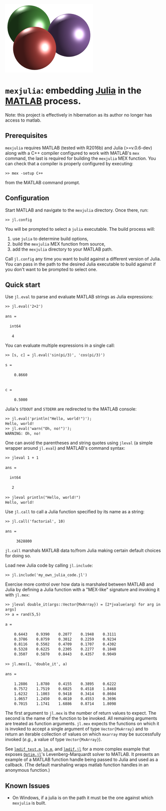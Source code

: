 ![mexjulia.icon](doc/logo.png)

# `mexjulia`: embedding [Julia](http://julialang.org/) in the [MATLAB](http://www.mathworks.com/products/matlab/) process.

Note: this project is effectively in hibernation as its author no longer has access to matlab.

## Prerequisites

`mexjulia` requires MATLAB (tested with R2016b) and Julia (>=v.0.6-dev) along with a C++ compiler configured to work with MATLAB's `mex` command, the last is required for building the `mexjulia` MEX function. You can check that a compiler is properly configured by executing:

```
>> mex -setup C++
```

from the MATLAB command prompt.

## Configuration

Start MATLAB and navigate to the `mexjulia` directory. Once there, run:

```
>> jl.config
```

You will be prompted to select a `julia` executable. The build process will:
 1. use `julia` to determine build options,
 1. build the `mexjulia` MEX function from source,
 1. add the `mexjulia` directory to your MATLAB path.

Call `jl.config` any time you want to build against a different version of Julia. You can
pass in the path to the desired Julia executable to build against if you don't want
to be prompted to select one.

## Quick start

Use `jl.eval` to parse and evaluate MATLAB strings as Julia expressions:

```
>> jl.eval('2+2')

ans =

  int64

   4
```

You can evaluate multiple expressions in a single call:

```
>> [s, c] = jl.eval('sin(pi/3)', 'cos(pi/3)')

s =

    0.8660


c =

    0.5000
```

Julia's `STDOUT` and `STDERR` are redirected to the MATLAB console:

```
>> jl.eval('println("Hello, world!")');
Hello, world!
>> jl.eval('warn("Oh, no!")');
WARNING: Oh, no!
```

One can avoid the parentheses and string quotes using `jleval` (a simple wrapper around
`jl.eval`) and MATLAB's command syntax:

```
>> jleval 1 + 1

ans =

  int64

   2

>> jleval println("Hello, world!")
Hello, world!
```

Use `jl.call` to call a Julia function specified by its name as a string:

```
>> jl.call('factorial', 10)

ans =

     3628800
```

`jl.call` marshals MATLAB data to/from Julia making certain default choices for doing so.

Load new Julia code by calling `jl.include`:

```
>> jl.include('my_own_julia_code.jl')
```

Exercise more control over how data is marshaled between MATLAB and Julia by defining
a Julia function with a "MEX-like" signature and invoking it with `jl.mex`:

```
>> jleval double_it(args::Vector{MxArray}) = [2*jvalue(arg) for arg in args]
>> a = rand(5,5)

a =

    0.6443    0.9390    0.2077    0.1948    0.3111
    0.3786    0.8759    0.3012    0.2259    0.9234
    0.8116    0.5502    0.4709    0.1707    0.4302
    0.5328    0.6225    0.2305    0.2277    0.1848
    0.3507    0.5870    0.8443    0.4357    0.9049

>> jl.mex(1, 'double_it', a)

ans =

    1.2886    1.8780    0.4155    0.3895    0.6222
    0.7572    1.7519    0.6025    0.4518    1.8468
    1.6232    1.1003    0.9418    0.3414    0.8604
    1.0657    1.2450    0.4610    0.4553    0.3696
    0.7015    1.1741    1.6886    0.8714    1.8098
```

The first argument to `jl.mex` is the number of return values to expect. The second is the name of the function to be invoked. All remaining arguments are treated as function arguments. `jl.mex` expects the functions on which it is invoked to accept a single argument of type `Vector{MxArray}` and to return an iterable collection of values on which `mxarray` may be successfully invoked (_e.g._, a value of type `Vector{MxArray}`).

See [`lmdif_test.m`](examples/lmdif_test.m), [`lm.m`](examples/lmdif.m), and [`lmdif.jl`](examples/lmdif.jl) for a more complex example that exposes [`Optim.jl`](https://github.com/JuliaOpt/Optim.jl)'s Levenberg-Marquardt solver to MATLAB. It presents an example of a MATLAB function handle being passed to Julia and used as a
callback. (The default marshaling wraps matlab function handles in an anonymous function.)

## Known Issues

 - On Windows, if a julia is on the path it must be the one against which `mexjulia` is built.

